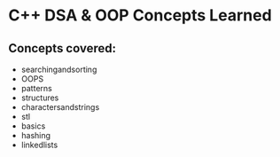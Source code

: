 # C++ DSA & OOP Concepts Learned

## Concepts covered:

- searchingandsorting
- OOPS
- patterns
- structures
- charactersandstrings
- stl
- basics
- hashing
- linkedlists
